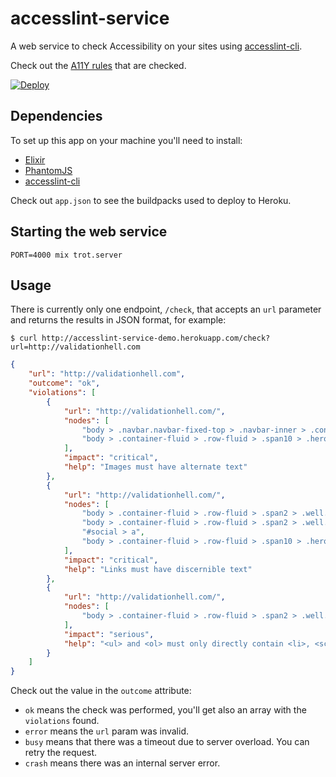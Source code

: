# accesslint-service

A web service to check Accessibility on your sites using [accesslint-cli](https://github.com/accesslint/accesslint-cli.js).

Check out the [A11Y rules](https://github.com/dequelabs/axe-core/blob/master/doc/rule-descriptions.md) that are checked.

[![Deploy](https://www.herokucdn.com/deploy/button.svg)](https://heroku.com/deploy)

## Dependencies

To set up this app on your machine you'll need to install:

* [Elixir](http://elixir-lang.org/install.html)
* [PhantomJS](http://phantomjs.org/)
* [accesslint-cli](https://www.npmjs.com/package/accesslint-cli)

Check out `app.json` to see the buildpacks used to deploy to Heroku.

## Starting the web service

`PORT=4000 mix trot.server`

## Usage

There is currently only one endpoint, `/check`, that accepts an `url` parameter and returns the results in JSON format,
for example:

`$ curl http://accesslint-service-demo.herokuapp.com/check?url=http://validationhell.com`

```json
{
    "url": "http://validationhell.com",
    "outcome": "ok",
    "violations": [
        {
            "url": "http://validationhell.com/",
            "nodes": [
                "body > .navbar.navbar-fixed-top > .navbar-inner > .container-fluid > .brand > img",
                "body > .container-fluid > .row-fluid > .span10 > .hero-unit > div > a:nth-of-type(1) > img"
            ],
            "impact": "critical",
            "help": "Images must have alternate text"
        },
        {
            "url": "http://validationhell.com/",
            "nodes": [
                "body > .container-fluid > .row-fluid > .span2 > .well.sidebar-nav > .nav.nav-list > a",
                "body > .container-fluid > .row-fluid > .span2 > .well.sidebar-nav > a",
                "#social > a",
                "body > .container-fluid > .row-fluid > .span10 > .hero-unit > div > a:nth-of-type(1)"
            ],
            "impact": "critical",
            "help": "Links must have discernible text"
        },
        {
            "url": "http://validationhell.com/",
            "nodes": [
                "body > .container-fluid > .row-fluid > .span2 > .well.sidebar-nav > .nav.nav-list"
            ],
            "impact": "serious",
            "help": "<ul> and <ol> must only directly contain <li>, <script> or <template> elements"
        }
    ]
}
```

Check out the value in the `outcome` attribute:

* `ok` means the check was performed, you'll get also an array with the `violations` found.
* `error` means the `url` param was invalid.
* `busy` means that there was a timeout due to server overload. You can retry the request.
* `crash` means there was an internal server error.
